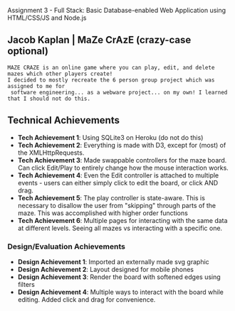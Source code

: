Assignment 3 - Full Stack: Basic Database-enabled Web Application using HTML/CSS/JS and Node.js  

## Jacob Kaplan | MaZe CrAzE (crazy-case optional)
    MAZE CRAZE is an online game where you can play, edit, and delete mazes which other players create!
    I decided to mostly recreate the 6 person group project which was assigned to me for
     software engineering... as a webware project... on my own! I learned that I should not do this.

## Technical Achievements
- **Tech Achievement 1**: Using SQLite3 on Heroku (do not do this)
- **Tech Achievement 2**: Everything is made with D3, except for (most) of the XMLHttpRequests.
- **Tech Achievement 3**: Made swappable controllers for the maze board. Can click Edit/Play to entirely change how the mouse interaction works. 
- **Tech Achievement 4**: Even the Edit controller is attached to multiple events - users can either simply click to edit the board, or click AND drag.
- **Tech Achievement 5**: The play controller is state-aware. This is necessary to disallow the user from "skipping" through parts of the maze. This was accomplished with higher order functions
- **Tech Achievement 6**: Multiple pages for interacting with the same data at different levels. Seeing all mazes vs interacting with a specific one.

### Design/Evaluation Achievements
- **Design Achievement 1**: Imported an externally made svg graphic
- **Design Achievement 2**: Layout designed for mobile phones
- **Design Achievement 3**: Render the board with softened edges using filters
- **Design Achievement 4**: Multiple ways to interact with the board while editing. Added click and drag for convenience.